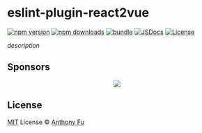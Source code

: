 # eslint-plugin-react2vue

[![npm version][npm-version-src]][npm-version-href]
[![npm downloads][npm-downloads-src]][npm-downloads-href]
[![bundle][bundle-src]][bundle-href]
[![JSDocs][jsdocs-src]][jsdocs-href]
[![License][license-src]][license-href]

_description_

## Sponsors

<p align="center">
  <a href="https://cdn.jsdelivr.net/gh/antfu/static/sponsors.svg">
    <img src='https://cdn.jsdelivr.net/gh/antfu/static/sponsors.svg'/>
  </a>
</p>

## License

[MIT](./LICENSE) License © [Anthony Fu](https://github.com/antfu)

<!-- Badges -->

[npm-version-src]: https://img.shields.io/npm/v/eslint-plugin-react2vue?style=flat&colorA=080f12&colorB=1fa669
[npm-version-href]: https://npmjs.com/package/eslint-plugin-react2vue
[npm-downloads-src]: https://img.shields.io/npm/dm/eslint-plugin-react2vue?style=flat&colorA=080f12&colorB=1fa669
[npm-downloads-href]: https://npmjs.com/package/eslint-plugin-react2vue
[bundle-src]: https://img.shields.io/bundlephobia/minzip/eslint-plugin-react2vue?style=flat&colorA=080f12&colorB=1fa669&label=minzip
[bundle-href]: https://bundlephobia.com/result?p=eslint-plugin-react2vue
[license-src]: https://img.shields.io/github/license/antfu/eslint-plugin-react2vue.svg?style=flat&colorA=080f12&colorB=1fa669
[license-href]: https://github.com/antfu/eslint-plugin-react2vue/blob/main/LICENSE
[jsdocs-src]: https://img.shields.io/badge/jsdocs-reference-080f12?style=flat&colorA=080f12&colorB=1fa669
[jsdocs-href]: https://www.jsdocs.io/package/eslint-plugin-react2vue
